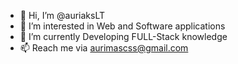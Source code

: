 - 👋 Hi, I’m @auriaksLT
- 👀 I’m interested in Web and Software applications
- 🌱 I’m currently Developing FULL-Stack knowledge
- 📫 Reach me via aurimascss@gmail.com
